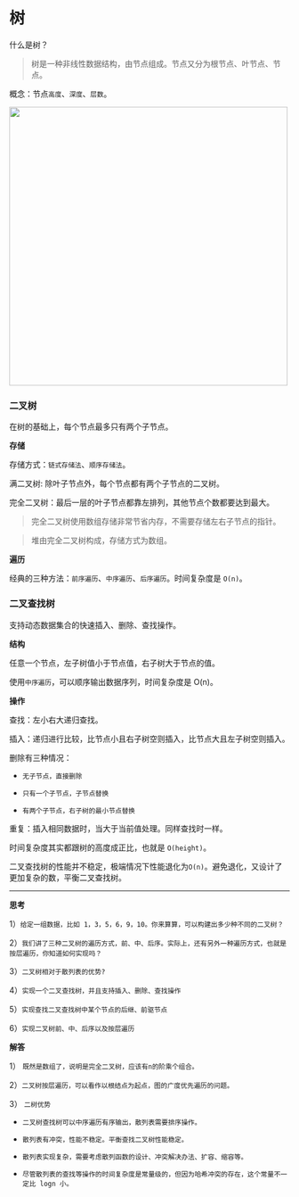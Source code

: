 # 树

什么是树？

> 树是一种非线性数据结构，由节点组成。节点又分为根节点、叶节点、节点。

概念：节点`高度`、`深度`、`层数`。

<img src="https://static001.geekbang.org/resource/image/50/b4/50f89510ad1f7570791dd12f4e9adeb4.jpg" width=500>

### 二叉树

在树的基础上，每个节点最多只有两个子节点。

**存储**

存储方式：`链式存储法`、`顺序存储法`。

满二叉树: 除叶子节点外，每个节点都有两个子节点的二叉树。

完全二叉树：最后一层的叶子节点都靠左排列，其他节点个数都要达到最大。

> 完全二叉树使用数组存储非常节省内存，不需要存储左右子节点的指针。

> 堆由完全二叉树构成，存储方式为数组。

**遍历**

经典的三种方法：`前序遍历`、`中序遍历`、`后序遍历`。时间复杂度是 `O(n)`。


### 二叉查找树

支持动态数据集合的快速插入、删除、查找操作。

**结构**

任意一个节点，左子树值小于节点值，右子树大于节点的值。

使用`中序遍历`，可以顺序输出数据序列，时间复杂度是 O(n)。

**操作**

查找：左小右大递归查找。

插入：递归进行比较，比节点小且右子树空则插入，比节点大且左子树空则插入。

删除有三种情况：

* `无子节点，直接删除`

* `只有一个子节点，子节点替换`

* `有两个子节点，右子树的最小节点替换`

重复：插入相同数据时，当大于当前值处理。同样查找时一样。

时间复杂度其实都跟树的高度成正比，也就是 `O(height)`。

二叉查找树的性能并不稳定，极端情况下性能退化为`O(n)`。避免退化，又设计了更加复杂的数，平衡二叉查找树。


***

**思考**

1）`给定一组数据，比如 1，3，5，6，9，10。你来算算，可以构建出多少种不同的二叉树？`

2）`我们讲了三种二叉树的遍历方式，前、中、后序。实际上，还有另外一种遍历方式，也就是按层遍历，你知道如何实现吗？`

3）`二叉树相对于散列表的优势?`

4）`实现一个二叉查找树，并且支持插入、删除、查找操作`

5）`实现查找二叉查找树中某个节点的后继、前驱节点`

6）`实现二叉树前、中、后序以及按层遍历`

**解答**

1） `既然是数组了，说明是完全二叉树，应该有n的阶乘个组合。`

2）`二叉树按层遍历，可以看作以根结点为起点，图的广度优先遍历的问题。`

3） `二树优势`

* `二叉树查找树可以中序遍历有序输出，散列表需要排序操作。`

* `散列表有冲突，性能不稳定。平衡查找二叉树性能稳定。`

* `散列表实现复杂，需要考虑散列函数的设计、冲突解决办法、扩容、缩容等。`

* `尽管散列表的查找等操作的时间复杂度是常量级的，但因为哈希冲突的存在，这个常量不一定比 logn 小。`
